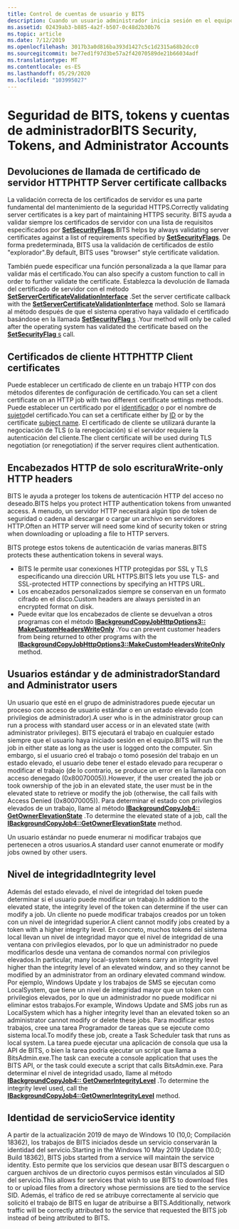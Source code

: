 ```yaml
---
title: Control de cuentas de usuario y BITS
description: Cuando un usuario administrador inicia sesión en el equipo, se crean dos tokens de acceso. Uno es un token de acceso de usuario estándar filtrado y el otro es un token de acceso de administrador completo.
ms.assetid: 02439ab3-b885-4a2f-b507-0c48d2b30b76
ms.topic: article
ms.date: 7/12/2019
ms.openlocfilehash: 3017b3a0d816ba393d1427c5c1d2315a68b2dcc0
ms.sourcegitcommit: be77ed1f97d3be57a2f42070589de21b66034adf
ms.translationtype: MT
ms.contentlocale: es-ES
ms.lasthandoff: 05/29/2020
ms.locfileid: "103995027"
---
```

# <a name="bits-security-tokens-and-administrator-accounts"></a><span data-ttu-id="2ab86-104">Seguridad de BITS, tokens y cuentas de administrador</span><span class="sxs-lookup"><span data-stu-id="2ab86-104">BITS Security, Tokens, and Administrator Accounts</span></span>

## <a name="http-server-certificate-callbacks"></a><span data-ttu-id="2ab86-105">Devoluciones de llamada de certificado de servidor HTTP</span><span class="sxs-lookup"><span data-stu-id="2ab86-105">HTTP Server certificate callbacks</span></span>
<span data-ttu-id="2ab86-106">La validación correcta de los certificados de servidor es una parte fundamental del mantenimiento de la seguridad HTTPS.</span><span class="sxs-lookup"><span data-stu-id="2ab86-106">Correctly validating server certificates is a key part of maintaining HTTPS security.</span></span> <span data-ttu-id="2ab86-107">BITS ayuda a validar siempre los certificados de servidor con una lista de requisitos especificados por [**SetSecurityFlags**](/windows/desktop/api/bits2_5/nf-bits2_5-ibackgroundcopyjobhttpoptions-setsecurityflags).</span><span class="sxs-lookup"><span data-stu-id="2ab86-107">BITS helps by always validating server certificates against a list of requirements specified by [**SetSecurityFlags**](/windows/desktop/api/bits2_5/nf-bits2_5-ibackgroundcopyjobhttpoptions-setsecurityflags).</span></span> <span data-ttu-id="2ab86-108">De forma predeterminada, BITS usa la validación de certificados de estilo "explorador".</span><span class="sxs-lookup"><span data-stu-id="2ab86-108">By default, BITS uses "browser" style certificate validation.</span></span>

<span data-ttu-id="2ab86-109">También puede especificar una función personalizada a la que llamar para validar más el certificado.</span><span class="sxs-lookup"><span data-stu-id="2ab86-109">You can also specify a custom function to call in order to further validate the certificate.</span></span> <span data-ttu-id="2ab86-110">Establezca la devolución de llamada del certificado de servidor con el método [**SetServerCertificateValidationInterface**](/windows/desktop/api/Bits10_3/nf-bits10_3-ibackgroundcopyjobhttpoptions3-setservercertificatevalidationinterface) .</span><span class="sxs-lookup"><span data-stu-id="2ab86-110">Set the server certificate callback with the [**SetServerCertificateValidationInterface**](/windows/desktop/api/Bits10_3/nf-bits10_3-ibackgroundcopyjobhttpoptions3-setservercertificatevalidationinterface) method.</span></span> <span data-ttu-id="2ab86-111">Solo se llamará al método después de que el sistema operativo haya validado el certificado basándose en la llamada [ **SetSecurityFlag** s](/windows/desktop/api/bits2_5/nf-bits2_5-ibackgroundcopyjobhttpoptions-setsecurityflags) .</span><span class="sxs-lookup"><span data-stu-id="2ab86-111">Your method will only be called after the operating system has validated the certificate based on the [**SetSecurityFlag** s](/windows/desktop/api/bits2_5/nf-bits2_5-ibackgroundcopyjobhttpoptions-setsecurityflags) call.</span></span> 

## <a name="http-client-certificates"></a><span data-ttu-id="2ab86-112">Certificados de cliente HTTP</span><span class="sxs-lookup"><span data-stu-id="2ab86-112">HTTP Client certificates</span></span>
<span data-ttu-id="2ab86-113">Puede establecer un certificado de cliente en un trabajo HTTP con dos métodos diferentes de configuración de certificado.</span><span class="sxs-lookup"><span data-stu-id="2ab86-113">You can set a client certificate on an HTTP job with two different certificate settings methods.</span></span> <span data-ttu-id="2ab86-114">Puede establecer un certificado por el [identificador](/windows/desktop/api/bits2_5/nf-bits2_5-ibackgroundcopyjobhttpoptions-setclientcertificatebyid) o por el nombre de [sujeto](/windows/desktop/api/bits2_5/nf-bits2_5-ibackgroundcopyjobhttpoptions-setclientcertificatebyname)del certificado.</span><span class="sxs-lookup"><span data-stu-id="2ab86-114">You can set a certificate either by [ID](/windows/desktop/api/bits2_5/nf-bits2_5-ibackgroundcopyjobhttpoptions-setclientcertificatebyid) or by the certificate [subject name](/windows/desktop/api/bits2_5/nf-bits2_5-ibackgroundcopyjobhttpoptions-setclientcertificatebyname).</span></span> <span data-ttu-id="2ab86-115">El certificado de cliente se utilizará durante la negociación de TLS (o la renegociación) si el servidor requiere la autenticación del cliente.</span><span class="sxs-lookup"><span data-stu-id="2ab86-115">The client certificate will be used during TLS negotiation (or renegotiation) if the server requires client authentication.</span></span>

## <a name="write-only-http-headers"></a><span data-ttu-id="2ab86-116">Encabezados HTTP de solo escritura</span><span class="sxs-lookup"><span data-stu-id="2ab86-116">Write-only HTTP headers</span></span>
<span data-ttu-id="2ab86-117">BITS le ayuda a proteger los tokens de autenticación HTTP del acceso no deseado.</span><span class="sxs-lookup"><span data-stu-id="2ab86-117">BITS helps you protect HTTP authentication tokens from unwanted access.</span></span> <span data-ttu-id="2ab86-118">A menudo, un servidor HTTP necesitará algún tipo de token de seguridad o cadena al descargar o cargar un archivo en servidores HTTP.</span><span class="sxs-lookup"><span data-stu-id="2ab86-118">Often an HTTP server will need some kind of security token or string when downloading or uploading a file to HTTP servers.</span></span>

<span data-ttu-id="2ab86-119">BITS protege estos tokens de autenticación de varias maneras.</span><span class="sxs-lookup"><span data-stu-id="2ab86-119">BITS protects these authentication tokens in several ways.</span></span>
* <span data-ttu-id="2ab86-120">BITS le permite usar conexiones HTTP protegidas por SSL y TLS especificando una dirección URL HTTPS.</span><span class="sxs-lookup"><span data-stu-id="2ab86-120">BITS lets you use TLS- and SSL-protected HTTP connections by specifying an HTTPS URL.</span></span>
* <span data-ttu-id="2ab86-121">Los encabezados personalizados siempre se conservan en un formato cifrado en el disco.</span><span class="sxs-lookup"><span data-stu-id="2ab86-121">Custom headers are always persisted in an encrypted format on disk.</span></span>
* <span data-ttu-id="2ab86-122">Puede evitar que los encabezados de cliente se devuelvan a otros programas con el método [**IBackgroundCopyJobHttpOptions3:: MakeCustomHeadersWriteOnly**](/windows/win32/api/Bits10_3/nf-bits10_3-ibackgroundcopyjobhttpoptions3-makecustomheaderswriteonly) .</span><span class="sxs-lookup"><span data-stu-id="2ab86-122">You can prevent customer headers from being returned to other programs with the [**IBackgroundCopyJobHttpOptions3::MakeCustomHeadersWriteOnly**](/windows/win32/api/Bits10_3/nf-bits10_3-ibackgroundcopyjobhttpoptions3-makecustomheaderswriteonly) method.</span></span>


## <a name="standard-and-administrator-users"></a><span data-ttu-id="2ab86-123">Usuarios estándar y de administrador</span><span class="sxs-lookup"><span data-stu-id="2ab86-123">Standard and Administrator users</span></span>
<span data-ttu-id="2ab86-124">Un usuario que esté en el grupo de administradores puede ejecutar un proceso con acceso de usuario estándar o en un estado elevado (con privilegios de administrador).</span><span class="sxs-lookup"><span data-stu-id="2ab86-124">A user who is in the administrator group can run a process with standard user access or in an elevated state (with administrator privileges).</span></span> <span data-ttu-id="2ab86-125">BITS ejecutará el trabajo en cualquier estado siempre que el usuario haya iniciado sesión en el equipo.</span><span class="sxs-lookup"><span data-stu-id="2ab86-125">BITS will run the job in either state as long as the user is logged onto the computer.</span></span> <span data-ttu-id="2ab86-126">Sin embargo, si el usuario creó el trabajo o tomó posesión del trabajo en un estado elevado, el usuario debe tener el estado elevado para recuperar o modificar el trabajo (de lo contrario, se produce un error en la llamada con acceso denegado (0x80070005)).</span><span class="sxs-lookup"><span data-stu-id="2ab86-126">However, if the user created the job or took ownership of the job in an elevated state, the user must be in the elevated state to retrieve or modify the job (otherwise, the call fails with Access Denied (0x80070005)).</span></span> <span data-ttu-id="2ab86-127">Para determinar el estado con privilegios elevados de un trabajo, llame al método [**IBackgroundCopyJob4:: GetOwnerElevationState**](/windows/desktop/api/Bits3_0/nf-bits3_0-ibackgroundcopyjob4-getownerelevationstate) .</span><span class="sxs-lookup"><span data-stu-id="2ab86-127">To determine the elevated state of a job, call the [**IBackgroundCopyJob4::GetOwnerElevationState**](/windows/desktop/api/Bits3_0/nf-bits3_0-ibackgroundcopyjob4-getownerelevationstate) method.</span></span>

<span data-ttu-id="2ab86-128">Un usuario estándar no puede enumerar ni modificar trabajos que pertenecen a otros usuarios.</span><span class="sxs-lookup"><span data-stu-id="2ab86-128">A standard user cannot enumerate or modify jobs owned by other users.</span></span>

## <a name="integrity-level"></a><span data-ttu-id="2ab86-129">Nivel de integridad</span><span class="sxs-lookup"><span data-stu-id="2ab86-129">Integrity level</span></span>
<span data-ttu-id="2ab86-130">Además del estado elevado, el nivel de integridad del token puede determinar si el usuario puede modificar un trabajo.</span><span class="sxs-lookup"><span data-stu-id="2ab86-130">In addition to the elevated state, the integrity level of the token can determine if the user can modify a job.</span></span> <span data-ttu-id="2ab86-131">Un cliente no puede modificar trabajos creados por un token con un nivel de integridad superior.</span><span class="sxs-lookup"><span data-stu-id="2ab86-131">A client cannot modify jobs created by a token with a higher integrity level.</span></span> <span data-ttu-id="2ab86-132">En concreto, muchos tokens del sistema local llevan un nivel de integridad mayor que el nivel de integridad de una ventana con privilegios elevados, por lo que un administrador no puede modificarlos desde una ventana de comandos normal con privilegios elevados.</span><span class="sxs-lookup"><span data-stu-id="2ab86-132">In particular, many local-system tokens carry an integrity level higher than the integrity level of an elevated window, and so they cannot be modified by an administrator from an ordinary elevated command window.</span></span> <span data-ttu-id="2ab86-133">Por ejemplo, Windows Update y los trabajos de SMS se ejecutan como LocalSystem, que tiene un nivel de integridad mayor que un token con privilegios elevados, por lo que un administrador no puede modificar ni eliminar estos trabajos.</span><span class="sxs-lookup"><span data-stu-id="2ab86-133">For example, Windows Update and SMS jobs run as LocalSystem which has a higher integrity level than an elevated token so an administrator cannot modify or delete these jobs.</span></span> <span data-ttu-id="2ab86-134">Para modificar estos trabajos, cree una tarea Programador de tareas que se ejecute como sistema local.</span><span class="sxs-lookup"><span data-stu-id="2ab86-134">To modify these job, create a Task Scheduler task that runs as local system.</span></span> <span data-ttu-id="2ab86-135">La tarea puede ejecutar una aplicación de consola que usa la API de BITS, o bien la tarea podría ejecutar un script que llama a BitsAdmin.exe.</span><span class="sxs-lookup"><span data-stu-id="2ab86-135">The task can execute a console application that uses the BITS API, or the task could execute a script that calls BitsAdmin.exe.</span></span> <span data-ttu-id="2ab86-136">Para determinar el nivel de integridad usado, llame al método [**IBackgroundCopyJob4:: GetOwnerIntegrityLevel**](/windows/desktop/api/Bits3_0/nf-bits3_0-ibackgroundcopyjob4-getownerintegritylevel) .</span><span class="sxs-lookup"><span data-stu-id="2ab86-136">To determine the integrity level used, call the [**IBackgroundCopyJob4::GetOwnerIntegrityLevel**](/windows/desktop/api/Bits3_0/nf-bits3_0-ibackgroundcopyjob4-getownerintegritylevel) method.</span></span>

## <a name="service-identity"></a><span data-ttu-id="2ab86-137">Identidad de servicio</span><span class="sxs-lookup"><span data-stu-id="2ab86-137">Service identity</span></span>
<span data-ttu-id="2ab86-138">A partir de la actualización 2019 de mayo de Windows 10 (10,0; Compilación 18362), los trabajos de BITS iniciados desde un servicio conservarán la identidad del servicio.</span><span class="sxs-lookup"><span data-stu-id="2ab86-138">Starting in the Windows 10 May 2019 Update (10.0; Build 18362), BITS jobs started from a service will maintain the service identity.</span></span> <span data-ttu-id="2ab86-139">Esto permite que los servicios que desean usar BITS descarguen o carguen archivos de un directorio cuyos permisos están vinculados al SID del servicio.</span><span class="sxs-lookup"><span data-stu-id="2ab86-139">This allows for services that wish to use BITS to download files to or upload files from a directory whose permissions are tied to the service SID.</span></span> <span data-ttu-id="2ab86-140">Además, el tráfico de red se atribuye correctamente al servicio que solicitó el trabajo de BITS en lugar de atribuirse a BITS.</span><span class="sxs-lookup"><span data-stu-id="2ab86-140">Additionally, network traffic will be correctly attributed to the service that requested the BITS job instead of being attributed to BITS.</span></span>

 




